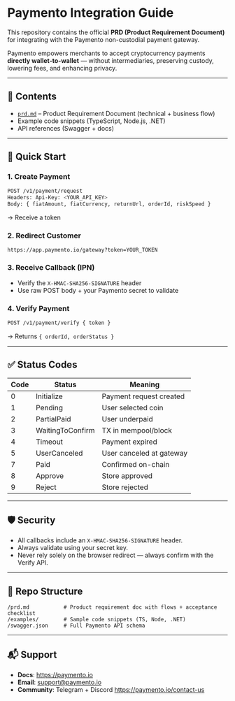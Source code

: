 # Paymento Integration Guide

This repository contains the official **PRD (Product Requirement Document)** for integrating with the Paymento non-custodial payment gateway.

Paymento empowers merchants to accept cryptocurrency payments **directly wallet-to-wallet** — without intermediaries, preserving custody, lowering fees, and enhancing privacy.

---

## 📖 Contents

- [`prd.md`](./prd.md) – Product Requirement Document (technical + business flow)
- Example code snippets (TypeScript, Node.js, .NET)
- API references (Swagger + docs)

---

## 🚀 Quick Start

### 1. Create Payment

```bash
POST /v1/payment/request
Headers: Api-Key: <YOUR_API_KEY>
Body: { fiatAmount, fiatCurrency, returnUrl, orderId, riskSpeed }
```

→ Receive a token

### 2. Redirect Customer

```
https://app.paymento.io/gateway?token=YOUR_TOKEN
```

### 3. Receive Callback (IPN)

- Verify the `X-HMAC-SHA256-SIGNATURE` header
- Use raw POST body + your Paymento secret to validate

### 4. Verify Payment

```bash
POST /v1/payment/verify { token }
```

→ Returns `{ orderId, orderStatus }`

---

## ✅ Status Codes

| Code | Status | Meaning |
|------|--------|---------|
| 0 | Initialize | Payment request created |
| 1 | Pending | User selected coin |
| 2 | PartialPaid | User underpaid |
| 3 | WaitingToConfirm | TX in mempool/block |
| 4 | Timeout | Payment expired |
| 5 | UserCanceled | User canceled at gateway |
| 7 | Paid | Confirmed on-chain |
| 8 | Approve | Store approved |
| 9 | Reject | Store rejected |

---

## 🛡️ Security

- All callbacks include an `X-HMAC-SHA256-SIGNATURE` header.
- Always validate using your secret key.
- Never rely solely on the browser redirect — always confirm with the Verify API.

---

## 📂 Repo Structure

```
/prd.md           # Product requirement doc with flows + acceptance checklist
/examples/        # Sample code snippets (TS, Node, .NET)
/swagger.json     # Full Paymento API schema
```

---

## 📬 Support

- **Docs**: https://paymento.io
- **Email**: support@paymento.io
- **Community**: Telegram + Discord https://paymento.io/contact-us
